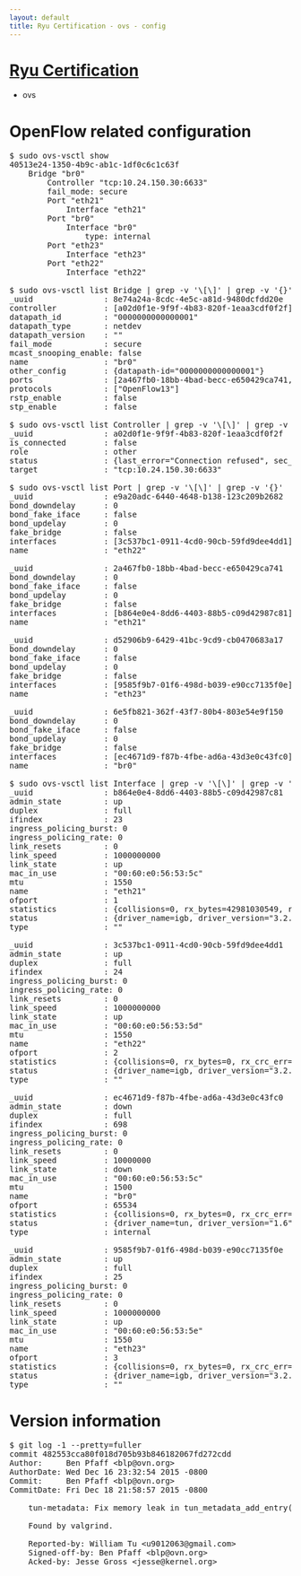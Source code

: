 ```yaml
---
layout: default
title: Ryu Certification - ovs - config
---
```

# [Ryu Certification](http://osrg.github.io/ryu/certification.html)
* ovs 

# OpenFlow related configuration
<pre>
$ sudo ovs-vsctl show
40513e24-1350-4b9c-ab1c-1df0c6c1c63f
    Bridge "br0"
        Controller "tcp:10.24.150.30:6633"
        fail_mode: secure
        Port "eth21"
            Interface "eth21"
        Port "br0"
            Interface "br0"
                type: internal
        Port "eth23"
            Interface "eth23"
        Port "eth22"
            Interface "eth22"

$ sudo ovs-vsctl list Bridge | grep -v '\[\]' | grep -v '{}'
_uuid               : 8e74a24a-8cdc-4e5c-a81d-9480dcfdd20e
controller          : [a02d0f1e-9f9f-4b83-820f-1eaa3cdf0f2f]
datapath_id         : "0000000000000001"
datapath_type       : netdev
datapath_version    : "<built-in>"
fail_mode           : secure
mcast_snooping_enable: false
name                : "br0"
other_config        : {datapath-id="0000000000000001"}
ports               : [2a467fb0-18bb-4bad-becc-e650429ca741, 6e5fb821-362f-43f7-80b4-803e54e9f150, d52906b9-6429-41bc-9cd9-cb0470683a17, e9a20adc-6440-4648-b138-123c209b2682]
protocols           : ["OpenFlow13"]
rstp_enable         : false
stp_enable          : false

$ sudo ovs-vsctl list Controller | grep -v '\[\]' | grep -v '{}'
_uuid               : a02d0f1e-9f9f-4b83-820f-1eaa3cdf0f2f
is_connected        : false
role                : other
status              : {last_error="Connection refused", sec_since_connect="662", sec_since_disconnect="0", state=BACKOFF}
target              : "tcp:10.24.150.30:6633"

$ sudo ovs-vsctl list Port | grep -v '\[\]' | grep -v '{}'
_uuid               : e9a20adc-6440-4648-b138-123c209b2682
bond_downdelay      : 0
bond_fake_iface     : false
bond_updelay        : 0
fake_bridge         : false
interfaces          : [3c537bc1-0911-4cd0-90cb-59fd9dee4dd1]
name                : "eth22"

_uuid               : 2a467fb0-18bb-4bad-becc-e650429ca741
bond_downdelay      : 0
bond_fake_iface     : false
bond_updelay        : 0
fake_bridge         : false
interfaces          : [b864e0e4-8dd6-4403-88b5-c09d42987c81]
name                : "eth21"

_uuid               : d52906b9-6429-41bc-9cd9-cb0470683a17
bond_downdelay      : 0
bond_fake_iface     : false
bond_updelay        : 0
fake_bridge         : false
interfaces          : [9585f9b7-01f6-498d-b039-e90cc7135f0e]
name                : "eth23"

_uuid               : 6e5fb821-362f-43f7-80b4-803e54e9f150
bond_downdelay      : 0
bond_fake_iface     : false
bond_updelay        : 0
fake_bridge         : false
interfaces          : [ec4671d9-f87b-4fbe-ad6a-43d3e0c43fc0]
name                : "br0"

$ sudo ovs-vsctl list Interface | grep -v '\[\]' | grep -v '{}'
_uuid               : b864e0e4-8dd6-4403-88b5-c09d42987c81
admin_state         : up
duplex              : full
ifindex             : 23
ingress_policing_burst: 0
ingress_policing_rate: 0
link_resets         : 0
link_speed          : 1000000000
link_state          : up
mac_in_use          : "00:60:e0:56:53:5c"
mtu                 : 1550
name                : "eth21"
ofport              : 1
statistics          : {collisions=0, rx_bytes=42981030549, rx_crc_err=0, rx_dropped=0, rx_errors=0, rx_frame_err=0, rx_over_err=0, rx_packets=28707033, tx_bytes=0, tx_dropped=0, tx_errors=0, tx_packets=0}
status              : {driver_name=igb, driver_version="3.2.10-k", firmware_version="2.10-9"}
type                : ""

_uuid               : 3c537bc1-0911-4cd0-90cb-59fd9dee4dd1
admin_state         : up
duplex              : full
ifindex             : 24
ingress_policing_burst: 0
ingress_policing_rate: 0
link_resets         : 0
link_speed          : 1000000000
link_state          : up
mac_in_use          : "00:60:e0:56:53:5d"
mtu                 : 1550
name                : "eth22"
ofport              : 2
statistics          : {collisions=0, rx_bytes=0, rx_crc_err=0, rx_dropped=0, rx_errors=0, rx_frame_err=0, rx_over_err=0, rx_packets=0, tx_bytes=29540552495, tx_dropped=0, tx_errors=0, tx_packets=19717525}
status              : {driver_name=igb, driver_version="3.2.10-k", firmware_version="2.10-9"}
type                : ""

_uuid               : ec4671d9-f87b-4fbe-ad6a-43d3e0c43fc0
admin_state         : down
duplex              : full
ifindex             : 698
ingress_policing_burst: 0
ingress_policing_rate: 0
link_resets         : 0
link_speed          : 10000000
link_state          : down
mac_in_use          : "00:60:e0:56:53:5c"
mtu                 : 1500
name                : "br0"
ofport              : 65534
statistics          : {collisions=0, rx_bytes=0, rx_crc_err=0, rx_dropped=0, rx_errors=0, rx_frame_err=0, rx_over_err=0, rx_packets=0, tx_bytes=0, tx_dropped=0, tx_errors=0, tx_packets=0}
status              : {driver_name=tun, driver_version="1.6", firmware_version="N/A"}
type                : internal

_uuid               : 9585f9b7-01f6-498d-b039-e90cc7135f0e
admin_state         : up
duplex              : full
ifindex             : 25
ingress_policing_burst: 0
ingress_policing_rate: 0
link_resets         : 0
link_speed          : 1000000000
link_state          : up
mac_in_use          : "00:60:e0:56:53:5e"
mtu                 : 1550
name                : "eth23"
ofport              : 3
statistics          : {collisions=0, rx_bytes=0, rx_crc_err=0, rx_dropped=0, rx_errors=0, rx_frame_err=0, rx_over_err=0, rx_packets=0, tx_bytes=6907437000, tx_dropped=0, tx_errors=0, tx_packets=4604958}
status              : {driver_name=igb, driver_version="3.2.10-k", firmware_version="2.10-9"}
type                : ""
</pre>

# Version information
<pre>
$ git log -1 --pretty=fuller
commit 482553cca80f018d705b93b846182067fd272cdd
Author:     Ben Pfaff &lt;blp@ovn.org&gt;
AuthorDate: Wed Dec 16 23:32:54 2015 -0800
Commit:     Ben Pfaff &lt;blp@ovn.org&gt;
CommitDate: Fri Dec 18 21:58:57 2015 -0800

    tun-metadata: Fix memory leak in tun_metadata_add_entry&#40;&#41; corner case.
    
    Found by valgrind.
    
    Reported-by: William Tu &lt;u9012063@gmail.com&gt;
    Signed-off-by: Ben Pfaff &lt;blp@ovn.org&gt;
    Acked-by: Jesse Gross &lt;jesse@kernel.org&gt;
</pre>
